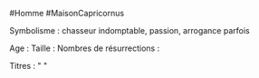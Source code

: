 #Homme #MaisonCapricornus 

Symbolisme : chasseur indomptable, passion, arrogance parfois

Age :
Taille :
Nombres de résurrections :

Titres : 
"
"

